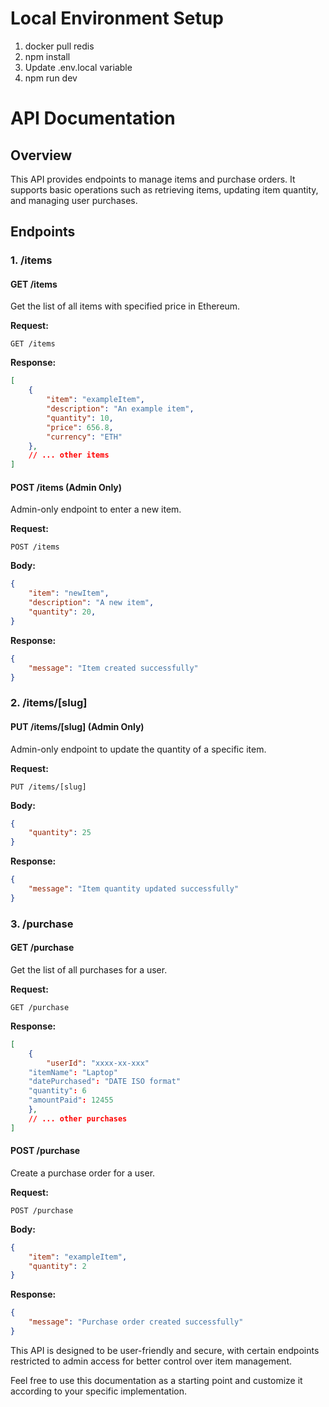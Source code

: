 
# Local Environment Setup

1. docker pull redis
2. npm install
3. Update .env.local variable
4. npm run dev


# API Documentation

## Overview

This API provides endpoints to manage items and purchase orders. It supports basic operations such as retrieving items, updating item quantity, and managing user purchases.

## Endpoints

### 1. /items

#### GET /items

Get the list of all items with specified price in Ethereum.

**Request:**
```http
GET /items
```

**Response:**
```json
[
    {
        "item": "exampleItem",
        "description": "An example item",
        "quantity": 10,
        "price": 656.8,
        "currency": "ETH"
    },
    // ... other items
]
```

#### POST /items (Admin Only)

Admin-only endpoint to enter a new item.

**Request:**
```http
POST /items
```

**Body:**
```json
{
    "item": "newItem",
    "description": "A new item",
    "quantity": 20,
}
```

**Response:**
```json
{
    "message": "Item created successfully"
}
```

### 2. /items/[slug]

#### PUT /items/[slug] (Admin Only)

Admin-only endpoint to update the quantity of a specific item.

**Request:**
```http
PUT /items/[slug]
```

**Body:**
```json
{
    "quantity": 25
}
```

**Response:**
```json
{
    "message": "Item quantity updated successfully"
}
```

### 3. /purchase

#### GET /purchase

Get the list of all purchases for a user.

**Request:**
```http
GET /purchase
```

**Response:**
```json
[
    {
        "userId": "xxxx-xx-xxx"
    "itemName": "Laptop"
    "datePurchased": "DATE ISO format"
    "quantity": 6
    "amountPaid": 12455
    },
    // ... other purchases
]
```

#### POST /purchase

Create a purchase order for a user.

**Request:**
```http
POST /purchase
```

**Body:**
```json
{
    "item": "exampleItem",
    "quantity": 2
}
```

**Response:**
```json
{
    "message": "Purchase order created successfully"
}
```



This API is designed to be user-friendly and secure, with certain endpoints restricted to admin access for better control over item management.

Feel free to use this documentation as a starting point and customize it according to your specific implementation.
